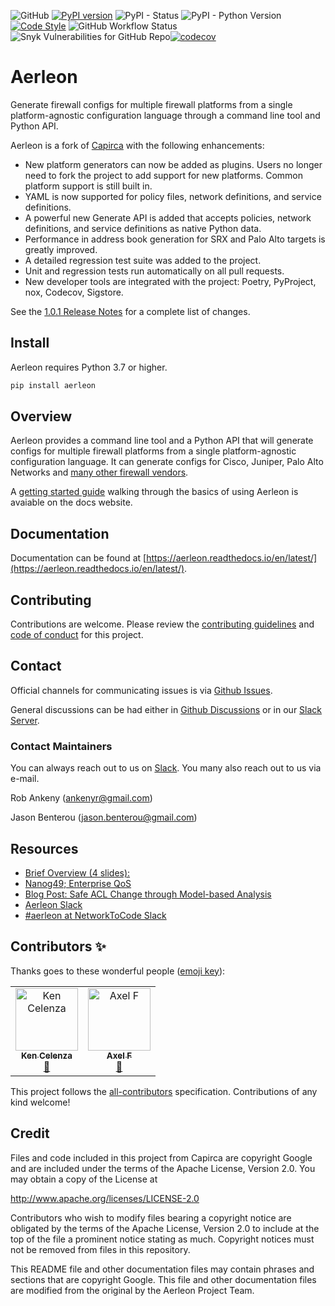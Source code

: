 ![GitHub](https://img.shields.io/github/license/aerleon/aerleon) [![PyPI version](https://badge.fury.io/py/aerleon.svg)](https://badge.fury.io/py/aerleon) ![PyPI - Status](https://img.shields.io/pypi/status/aerleon)
![PyPI - Python Version](https://img.shields.io/pypi/pyversions/aerleon) [![Code Style](https://img.shields.io/badge/code%20style-black-000000.svg)](https://github.com/ambv/black) ![GitHub Workflow Status](https://img.shields.io/github/actions/workflow/status/aerleon/aerleon/main.yml?branch=main) ![Snyk Vulnerabilities for GitHub Repo](https://img.shields.io/snyk/vulnerabilities/github/aerleon/aerleon)[![codecov](https://codecov.io/gh/aerleon/aerleon/branch/main/graph/badge.svg?token=C13SR6GMTD)](https://codecov.io/gh/aerleon/aerleon)

# Aerleon

Generate firewall configs for multiple firewall platforms from a single platform-agnostic configuration language through a command line tool and Python API.

Aerleon is a fork of [Capirca](https://github.com/google/capirca) with the following enhancements:

- New platform generators can now be added as plugins. Users no longer need to fork the project to add support for new platforms. Common platform support is still built in.
- YAML is now supported for policy files, network definitions, and service definitions.
- A powerful new Generate API is added that accepts policies, network definitions, and service definitions as native Python data.
- Performance in address book generation for SRX and Palo Alto targets is greatly improved.
- A detailed regression test suite was added to the project.
- Unit and regression tests run automatically on all pull requests.
- New developer tools are integrated with the project: Poetry, PyProject, nox, Codecov, Sigstore.

See the [1.0.1 Release Notes](https://github.com/aerleon/aerleon/releases/tag/1.0.1) for a complete list of changes.


## Install

Aerleon requires Python 3.7 or higher.

```bash
pip install aerleon
```

## Overview

Aerleon provides a command line tool and a Python API that will generate configs for multiple firewall platforms from a single platform-agnostic configuration language. It can generate configs for Cisco, Juniper, Palo Alto Networks and [many other firewall vendors](https://aerleon.readthedocs.io/en/latest/#core-supported-generators).

A [getting started guide](https://aerleon.readthedocs.io/en/latest/getting_started/) walking through the basics of using Aerleon is avaiable on the docs website.

## Documentation

Documentation can be found at [https://aerleon.readthedocs.io/en/latest/](https://aerleon.readthedocs.io/en/latest/).

## Contributing

Contributions are welcome. Please review the [contributing guidelines](https://aerleon.readthedocs.io/en/latest/contributing/) and [code of conduct](https://github.com/aerleon/aerleon/blob/main/CODE_OF_CONDUCT.md) for this project.

## Contact

Official channels for communicating issues is via [Github Issues](https://github.com/aerleon/aerleon/issues).

General discussions can be had either in [Github Discussions](https://github.com/aerleon/aerleon/discussions) or in our [Slack Server](https://join.slack.com/t/aerleon/shared_invite/zt-1ngckm6oj-cK7yj63A~JgqjixEui2Vhw).

### Contact Maintainers

You can always reach out to us on  [Slack](https://join.slack.com/t/aerleon/shared_invite/zt-1ngckm6oj-cK7yj63A~JgqjixEui2Vhw).
You many also reach out to us via e-mail.

Rob Ankeny ([ankenyr@gmail.com](mailto:ankenyr@gmail.com))

Jason Benterou ([jason.benterou@gmail.com](mailto:jason.benterou@gmail.com))

## Resources
- [Brief Overview (4 slides):](https://docs.google.com/present/embed?id=dhtc9k26_13cz9fphfb&autoStart=true&loop=true&size=1)
- [Nanog49; Enterprise QoS](http://www.nanog.org/meetings/nanog49/presentations/Tuesday/Chung-EnterpriseQoS-final.pdf)
- [Blog Post: Safe ACL Change through Model-based Analysis](https://tech.ebayinc.com/engineering/safe-acl-change-through-model-based-analysis/)
- [Aerleon Slack](https://aerleon.slack.com/)
- [#aerleon at NetworkToCode Slack](https://networktocode.slack.com/)

## Contributors ✨

Thanks goes to these wonderful people ([emoji key](https://allcontributors.org/docs/en/emoji-key)):

<!-- ALL-CONTRIBUTORS-LIST:START - Do not remove or modify this section -->
<!-- prettier-ignore-start -->
<!-- markdownlint-disable -->
<table>
  <tbody>
    <tr>
      <td align="center"><a href="https://github.com/itdependsnetworks"><img src="https://avatars.githubusercontent.com/u/9260483?v=4?s=100" width="100px;" alt="Ken Celenza"/><br /><sub><b>Ken Celenza</b></sub></a><br /><a href="https://github.com/aerleon/aerleon/commits?author=itdependsnetworks" title="Documentation">📖</a></td>
      <td align="center"><a href="https://github.com/fischa"><img src="https://avatars.githubusercontent.com/u/11302991?v=4?s=100" width="100px;" alt="Axel F"/><br /><sub><b>Axel F</b></sub></a><br /><a href="https://github.com/aerleon/aerleon/commits?author=fischa" title="Documentation">📖</a></td>
    </tr>
  </tbody>
</table>

<!-- markdownlint-restore -->
<!-- prettier-ignore-end -->

<!-- ALL-CONTRIBUTORS-LIST:END -->

This project follows the [all-contributors](https://github.com/all-contributors/all-contributors) specification. Contributions of any kind welcome!

## Credit

Files and code included in this project from Capirca are copyright Google and
are included under the terms of the Apache License, Version 2.0. You may obtain
a copy of the License at

  <http://www.apache.org/licenses/LICENSE-2.0>

Contributors who wish to modify files bearing a copyright notice are obligated
by the terms of the Apache License, Version 2.0 to include at the top of the
file a prominent notice stating as much. Copyright notices must not be removed
from files in this repository.

This README file and other documentation files may contain phrases and sections that are copyright Google.
This file and other documentation files are modified from the original by the Aerleon Project Team.
